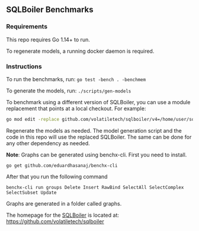 ## SQLBoiler Benchmarks

### Requirements

This repo requires Go 1.14+ to run.

To regenerate models, a running docker daemon is required.

### Instructions

To run the benchmarks, run: `go test -bench . -benchmem`

To generate the models, run: `./scripts/gen-models`

To benchmark using a different version of SQLBoiler, you can use a module
replacement that points at a local checkout. For example:

```sh
go mod edit -replace github.com/volatiletech/sqlboiler/v4=/home/user/sqlboiler
```

Regenerate the models as needed. The model generation script and the code in
this repo will use the replaced SQLBoiler. The same can be done for any other
dependency as needed.

**Note**: Graphs can be generated using benchx-cli. First you need to install.
```
go get github.com/eduardhasanaj/benchx-cli
```
After that you run the following command
```
benchx-cli run groups Delete Insert RawBind SelectAll SelectComplex SelectSubset Update
```
Graphs are generated in a folder called graphs.

The homepage for the [SQLBoiler](https://github.com/volatiletech/sqlboiler) is located at: https://github.com/volatiletech/sqlboiler
